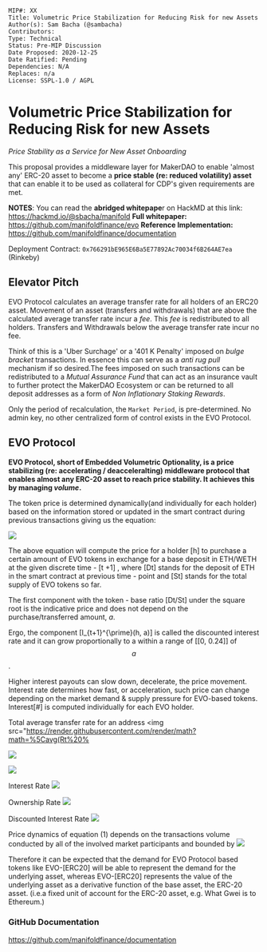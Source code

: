 ```
MIP#: XX
Title: Volumetric Price Stabilization for Reducing Risk for new Assets
Author(s): Sam Bacha (@sambacha)
Contributors:
Type: Technical
Status: Pre-MIP Discussion
Date Proposed: 2020-12-25
Date Ratified: Pending
Dependencies: N/A
Replaces: n/a
License: SSPL-1.0 / AGPL
```

# Volumetric Price Stabilization for Reducing Risk for new Assets

_Price Stability as a Service for New Asset Onboarding_

This proposal provides a middleware layer for MakerDAO to enable 'almost any' ERC-20 asset to become a **price stable (re: reduced volatility) asset** that can enable it to be used as collateral for CDP's given requirements are met.

**NOTES**: You can read the
**abridged whitepape**r on HackMD at this link:
https://hackmd.io/@sbacha/manifold
**Full whitepaper:**
https://github.com/manifoldfinance/evo
**Reference Implementation:**
https://github.com/manifoldfinance/documentation

Deployment Contract: `0x766291bE965E6Ba5E77892Ac70034f6B264AE7ea` (Rinkeby)

## Elevator Pitch

EVO Protocol calculates an average transfer rate for all holders of an ERC20 asset. Movement of an asset (transfers and withdrawals) that are above the calculated average transfer rate incur a _fee_. This _fee_ is redistributed to all holders. Transfers and Withdrawals below the average transfer rate incur no fee.

Think of this is a 'Uber Surchage' or a '401 K Penalty' imposed on _bulge bracket_ transactions. In essence this can serve as a _anti rug pull_ mechanism if so desired.The fees imposed on such transactions can be redistributed to a _Mutual Assurance Fund_ that can act as an insurance vault to further protect the MakerDAO Ecosystem or can be returned to all deposit addresses as a form of _Non Inflationary Staking Rewards_.

Only the period of recalculation, the `Market Period`, is pre-determined. No admin key, no other centralized form of control exists in the EVO Protocol.

## EVO Protocol

**EVO Protocol, short of Embedded Volumetric Optionality, is a price stabilizing (re: accelerating / deacceleralting) middleware protocol that enables almost any ERC-20 asset to reach price stability. It achieves this by managing _volume_.**

The token price is determined dynamically(and individually for each holder) based on the information stored or updated in the smart contract during previous transactions giving us the equation:

<img src="https://render.githubusercontent.com/render/math?math=%24P_%7Bt%2B1%7D(h%2C%20a)%3A%3D%5Csqrt%7B%5Cfrac%7BD_%7Bt%7D%7D%7BS_%7Bt%7D%7D%7D%2BI_%7Bt%2B1%7D%5E%7B%5Cprime%7D(h%2C%20a)%24">

The above equation will compute the price for a holder \[h\] to purchase a certain amount of EVO tokens in exchange for a base deposit in ETH/WETH at the given discrete time - \[t +1\] , where \[Dt\] stands for the deposit of ETH in the smart contract at previous time - point and \[St\] stands for the total supply of EVO tokens so far.

The first component with the token - base ratio \[Dt/St\] under the square root is the indicative price and does not depend on the purchase/transferred amount, $a$.

Ergo, the component \[I\_{t+1}^{\prime}(h, a)\] is called the discounted interest rate and it can grow proportionally to a within a range of \[[0, 0.24]\] of $$a$$.

Higher interest payouts can slow down, decelerate, the price movement. Interest rate determines how fast, or acceleration, such price can change depending on the market demand & supply pressure for EVO-based tokens. Interest[#] is computed individually for each EVO holder.

Total average transfer rate for an address
<img src="https://render.githubusercontent.com/render/math?math=%5Cavg(Rt%20%

![](https://cdn.mathpix.com/snip/images/riJoy07HScO9IfoAwmdyldN_EE0ut90HvtWyHG_L1KQ.original.fullsize.png)

![](https://cdn.mathpix.com/snip/images/5zVJIXSJPgQoAShFaClp2XRdqu2xbrcx-N7hQnYCmvw.original.fullsize.png)

Interest Rate
<img src="https://render.githubusercontent.com/render/math?math=%5C%5B%20P_%7Bt%2B1%7D(h%2C%20a)%3A%3D%5Csqrt%7B%5Cfrac%7BD_%7Bt%7D%7D%7BS_%7Bt%7D%7D%7D%2BI_%7Bt%2B1%7D%5E%7B%5Cprime%7D(h%2C%20a)%20%5C%5D">

Ownership Rate
<img src="https://render.githubusercontent.com/render/math?math=%5C%5Bl_%7Bt%2B1%7D%5E%7B%5Cprime%7D(h%2C%20a)%3A%3D%5Cfrac%7Ba%20%5Ctimes%20%5Csqrt%7Bl%20*%20%5Cmax%20%5Cleft(%5Cmin%20%5Cleft(%5Ctheta%2C%20l%5E%7B2%7D%5Cright)%2C%201%5Cright)%7D%7D%7B100%7D%5C%5D%0A%0A">

Discounted Interest Rate
<img src="https://render.githubusercontent.com/render/math?math=%5C%5BI_%7Bt%2B1%7D%5E%7B%5Cprime%7D(h%2C%20a)%3A%3D%5Cmax%20%5Cleft(I_%7Bt%2B1%7D(h%2C%20a)%2C%20l_%7Bt%2B1%7D%5E%7B%5Cprime%7D(h%2C%20a)%5Cright)-l_%7Bt%2B1%7D%5E%7B%5Cprime%7D(h%2C%20a)%5C%5D">

Price dynamics of equation (1) depends on the transactions volume conducted by all of the involved market participants and bounded by
<img src="https://render.githubusercontent.com/render/math?math=%5CO(sqrt(n))%5C%5D">

Therefore it can be expected that the demand for EVO Protocol based tokens like EVO-[ERC20] will be able to represent the demand for the underlying asset, whereas EVO-[ERC20] represents the value of the underlying asset as a derivative function of the base asset, the ERC-20 asset. (i.e.a fixed unit of account for the ERC-20 asset, e.g. What Gwei is to Ethereum.)

### GitHub Documentation

https://github.com/manifoldfinance/documentation
